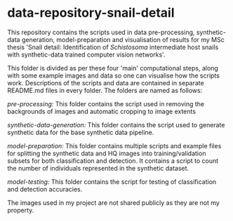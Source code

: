 # data-repository-snail-detail
This repository contains the scripts used in data pre-processing, synthetic-data generation, model-preparation and visualisation of results for my MSc thesis 'Snail detail: Identification of _Schistosoma_ intermediate host snails with synthetic-data trained computer vision networks'.

This folder is divided as per these four 'main' computational steps, along with some example images and data so one can visualise how the scripts work. 
Descriptions of the scripts and data are contained in separate README.md files in every folder. 
The folders are named as follows: 

_pre-processing:_ This folder contains the script used in removing the backgrounds of images and automatic cropping to image extents

_synthetic-data-generation:_ This folder contains the script used to generate synthetic data for the base synthetic data pipeline.

_model-preparation:_ This folder contains multiple scripts and example files for splitting the synthetic data and HQ images into training/validation subsets for both classification and detection. It contains a script to count the number of individuals represented in the synthetic dataset.

_model-testing:_ This folder contains the script for testing of classification and detection accuracies.


The images used in my project are not shared publicly as they are not my property.





